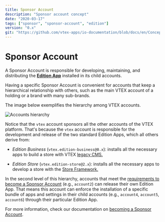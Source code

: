 ```yaml
---
title: Sponsor Account
description: "Sponsor account concept"
date: "2020-03-17"
tags: ["sponsor", "sponsor-account", "edition"]
version: "0.x"
git: "https://github.com/vtex-apps/io-documentation/blob/docs/en/Concepts/sponsor-account.md"
---
```


# Sponsor Account

A Sponsor Account is responsible for developing, maintaining, and distributing the [**Edition App**](https://developers.vtex.com/vtex-developer-docs/docs/vtex-io-documentation-edition-app) installed in its child accounts.

Having a specific Sponsor Account is convenient for accounts that keep a hierarchical relationship with others, such as the main VTEX account of a holding or a brand with many sub-brands.

The image below exemplifies the hierarchy among VTEX accounts.

![Accounts hierarchy](https://github.com/vtex-apps/io-documentation/blob/master/docs/en/Concepts/Media/sponsoraccount.png?raw=true)

Notice that the `vtex` account sponsors all the other accounts of the VTEX platform. That's because the `vtex` account is responsible for the development and release of the two standard Edition Apps, which all others derive from:

- *Edition Business* (`vtex.edition-business@0.x`): installs all the necessary apps to build a store with VTEX [legacy CMS.](https://help.vtex.com/tutorial/o-que-e-o-cms--EmO8u2WBj2W4MUQCS8262)

- *Edition Store* (`vtex.edition-store@2.x`): installs all the necessary apps to develop a store with the [Store Framework.](https://developers.vtex.com/vtex-developer-docs/docs/what-is-store-framework)

In the second level of this hierarchy, accounts that meet the [requirements to become a Sponsor Account](https://vtex.io/docs/recipes/development/becoming-a-sponsor-account/) (e.g., `account2`) can release their own Edition App. That means this account can enforce the installation of a specific bundle of apps and settings in their child accounts (e.g., `account4`, `account5`, `account6`) through their particular Edition App.

For more information, check our documentation on [becoming a Sponsor Account](https://developers.vtex.com/vtex-developer-docs/docs/becoming-a-sponsor-account).
